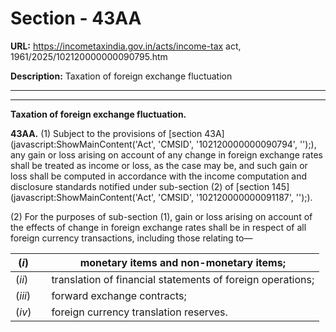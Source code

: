 # Section - 43AA

**URL:** https://incometaxindia.gov.in/acts/income-tax act, 1961/2025/102120000000090795.htm

**Description:** Taxation of foreign exchange fluctuation

---

****

**Taxation of foreign exchange fluctuation.**

**43AA.** (1) Subject to the provisions of [section 43A](javascript:ShowMainContent\('Act', 'CMSID', '102120000000090794', ''\);), any gain or loss arising on account of any change in foreign exchange rates shall be treated as income or loss, as the case may be, and such gain or loss shall be computed in accordance with the income computation and disclosure standards notified under sub-section (2) of [section 145](javascript:ShowMainContent\('Act', 'CMSID', '102120000000091187', ''\);).

(2) For the purposes of sub-section (1), gain or loss arising on account of the effects of change in foreign exchange rates shall be in respect of all foreign currency transactions, including those relating to—

(_i_)|  |  monetary items and non-monetary items;  
---|---|---  
(_ii_)|  |  translation of financial statements of foreign operations;  
(_iii_)|  |  forward exchange contracts;  
(_iv_)|  |  foreign currency translation reserves.